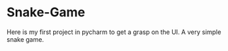 # Snake-Game
Here is my first project in pycharm to get a grasp on the UI. A very simple snake game.
